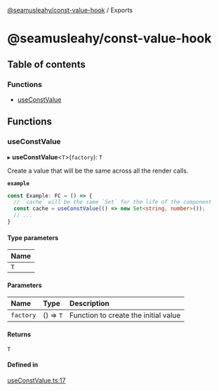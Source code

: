 [@seamusleahy/const-value-hook](README.md) / Exports

# @seamusleahy/const-value-hook

## Table of contents

### Functions

- [useConstValue](modules.md#useconstvalue)

## Functions

### useConstValue

▸ **useConstValue**<`T`\>(`factory`): `T`

Create a value that will be the same across all the render calls.

**`example`**
```typescript
const Example: FC = () => {
  // `cache` will be the same `Set` for the life of the component
  const cache = useConstValue(() => new Set<string, number>());
  // ...
}
```

#### Type parameters

| Name |
| :------ |
| `T` |

#### Parameters

| Name | Type | Description |
| :------ | :------ | :------ |
| `factory` | () => `T` | Function to create the initial value |

#### Returns

`T`

#### Defined in

[useConstValue.ts:17](https://github.com/seamusleahy/react-utils/blob/427d711/packages/const-value-hook/src/useConstValue.ts#L17)
